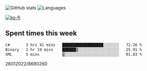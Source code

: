 ![GitHub stats](https://github-readme-stats.vercel.app/api?username=emipa606&theme=github_dark&show_icons=true) 
![Languages](https://github-readme-stats.vercel.app/api/top-langs/?username=emipa606&theme=github_dark&layout=compact)

[![ko-fi](https://ko-fi.com/img/githubbutton_sm.svg)](https://ko-fi.com/G2G55DDYD)

## Spent times this week
<!--START_SECTION:waka-->

```txt
C#       3 hrs 41 mins   ██████████████████░░░░░░░   72.26 %
Binary   1 hr 19 mins    ██████▒░░░░░░░░░░░░░░░░░░   25.91 %
XML      5 mins          ▒░░░░░░░░░░░░░░░░░░░░░░░░   01.83 %
```

<!--END_SECTION:waka-->


26012022/8690260
